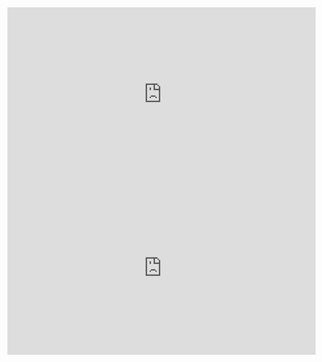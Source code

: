 <iframe width="700" height="394" src="https://www.youtube.com/embed/KD2TAJyZECc" title="PONTUAÇÃO FÁCIL: Aprenda o Emprego dos Sinais de Pontuação (Concursos e Vestibulares)" frameborder="0" allow="accelerometer; autoplay; clipboard-write; encrypted-media; gyroscope; picture-in-picture; web-share" allowfullscreen></iframe>
<iframe width="700" height="394" src="https://www.youtube.com/embed/o6X0gUpFSWs" title="VÍRGULA: 5 Dicas SIMPLES Sobre Como Usar a Vírgula (CONCURSOS E VESTIBULARES)" frameborder="0" allow="accelerometer; autoplay; clipboard-write; encrypted-media; gyroscope; picture-in-picture; web-share" allowfullscreen></iframe>
